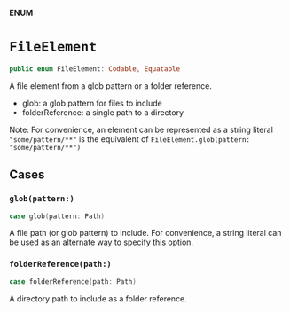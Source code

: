 **ENUM**

# `FileElement`

```swift
public enum FileElement: Codable, Equatable
```

A file element from a glob pattern or a folder reference.

- glob: a glob pattern for files to include
- folderReference: a single path to a directory

Note: For convenience, an element can be represented as a string literal
      `"some/pattern/**"` is the equivalent of `FileElement.glob(pattern: "some/pattern/**")`

## Cases
### `glob(pattern:)`

```swift
case glob(pattern: Path)
```

A file path (or glob pattern) to include. For convenience, a string literal can be used as an alternate way to specify
this option.

### `folderReference(path:)`

```swift
case folderReference(path: Path)
```

A directory path to include as a folder reference.
